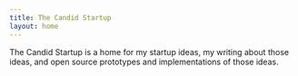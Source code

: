 ```yaml
---
title: The Candid Startup
layout: home
---
```


The Candid Startup is a home for my startup ideas, my writing about those ideas, and open source prototypes and implementations of those ideas.

